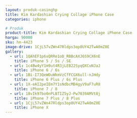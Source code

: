 ```yaml
---
layout: produk-casinghp
title: Kim Kardashian Crying Collage iPhone Case
categories: iphone

# Produk
product-title: Kim Kardashian Crying Collage iPhone Case
harga: 90000
sku: hn-4423
image-drive: 1CjL57vZWn47Rldps3op0UY42TwA0mZ0E
gallery:
  - url: 1QAhEF1p6xQRRe1oD_RBBcAXJ6S9CX6nE
    title: iPhone 5 / 5s / SE
  - url: 1c4Bw4yY1m9ut4R3jLEB22SyqQXCuNJaJ
    title: iPhone 6 / 6s
  - url: 1Bi-I73QeWOuWkmVzCfFCGX6ull-nJHdy
    title: iPhone 6 Plus / 6s Plus
  - url: 1X-eAI2peIEm7Y1sNdbcMB4gyV9aF7uR8
    title: iPhone 7 / 8
  - url: 18vIk97bo0nPLBTIZ5yJ-Pw7039AMVt8j
    title: iPhone 7 Plus / 8 Plus
  - url: 1CjL57vZWn47Rldps3op0UY42TwA0mZ0E
    title: iPhone X
---
```

